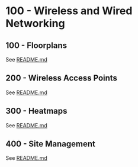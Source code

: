 # 100 - Wireless and Wired Networking

## 100 - Floorplans

See [README.md](./100/README.md)

## 200 - Wireless Access Points

See [README.md](./200/README.md)

## 300 - Heatmaps

See [README.md](./300/README.md)

## 400 - Site Management

See [README.md](./400/README.md)
